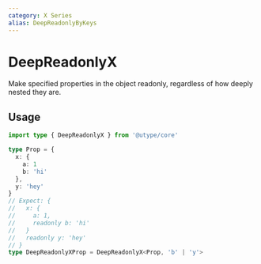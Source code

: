 ```yaml
---
category: X Series
alias: DeepReadonlyByKeys
---
```


# DeepReadonlyX

<TypeInfo category="X Series" :alias="['DeepReadonlyByKeys']" />

Make specified properties in the object readonly, regardless of how deeply nested they are.

## Usage

```ts
import type { DeepReadonlyX } from '@utype/core'

type Prop = {
  x: {
    a: 1
    b: 'hi'
  },
  y: 'hey'
}
// Expect: {
//   x: {
//     a: 1,
//     readonly b: 'hi'
//   }
//   readonly y: 'hey'
// }
type DeepReadonlyXProp = DeepReadonlyX<Prop, 'b' | 'y'>
```
